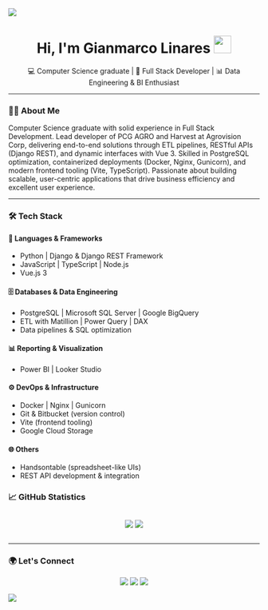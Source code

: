 <!-- Horizontal divider (gradient) -->
<img src="https://user-images.githubusercontent.com/73097560/115834477-dbab4500-a447-11eb-908a-139a6edaec5c.gif">

<!-- h1 with waving hand -->
<h1 align="center">Hi, I'm <b>Gianmarco Linares</b> <img src="https://media.giphy.com/media/hvRJCLFzcasrR4ia7z/giphy.gif" width="35"></h1>

<p align="center">
  💻 Computer Science graduate | 🚀 Full Stack Developer | 📊 Data Engineering & BI Enthusiast
</p>

---

### 👨‍💻 About Me
Computer Science graduate with solid experience in Full Stack Development. Lead developer of PCG AGRO and Harvest at Agrovision Corp, delivering end-to-end solutions through ETL pipelines, RESTful APIs (Django REST), and dynamic interfaces with Vue 3. Skilled in PostgreSQL optimization, containerized deployments (Docker, Nginx, Gunicorn), and modern frontend tooling (Vite, TypeScript). Passionate about building scalable, user-centric applications that drive business efficiency and excellent user experience.

---

### 🛠️ Tech Stack

#### 🚀 Languages & Frameworks
- Python | Django & Django REST Framework  
- JavaScript | TypeScript | Node.js  
- Vue.js 3  

#### 🗄️ Databases & Data Engineering
- PostgreSQL | Microsoft SQL Server | Google BigQuery  
- ETL with Matillion | Power Query | DAX  
- Data pipelines & SQL optimization  

#### 📊 Reporting & Visualization
- Power BI | Looker Studio  

#### ⚙️ DevOps & Infrastructure
- Docker | Nginx | Gunicorn  
- Git & Bitbucket (version control)  
- Vite (frontend tooling)  
- Google Cloud Storage  

#### 🌐 Others
- Handsontable (spreadsheet-like UIs)  
- REST API development & integration  

<!-- Statistics -->
### 📈 GitHub Statistics
<div align="center">
<div style="display: flex; align-items: center; justify-content: center;">

[![](https://github-readme-stats.vercel.app/api?username=devgm10&show_icons=true&theme=tokyonight&hide_border=true&locale=en)](https://github.com/devgm10)
[![](https://github-readme-streak-stats.herokuapp.com/?user=devgm10&theme=tokyonight&hide_border=true)](https://github.com/devgm10)

</div>
</div>

---

### 🌍 Let's Connect
<p align="center">
  <a href="mailto:devgm1995@outlook.com"><img src="https://img.shields.io/badge/-Outlook-0078D4?style=for-the-badge&logo=microsoft-outlook&logoColor=white"></a>
  <a href="https://www.linkedin.com/in/gianmarco-linares-becerra/"><img src="https://img.shields.io/badge/-LinkedIn-%230077B5?style=for-the-badge&logo=linkedin&logoColor=white"></a>
  <a href="https://github.com/devgm10"><img src="https://img.shields.io/badge/-GitHub-%23181717?style=for-the-badge&logo=github&logoColor=white"></a>
</p>

<!-- Footer -->
<img src="https://user-images.githubusercontent.com/73097560/115834477-dbab4500-a447-11eb-908a-139a6edaec5c.gif">



